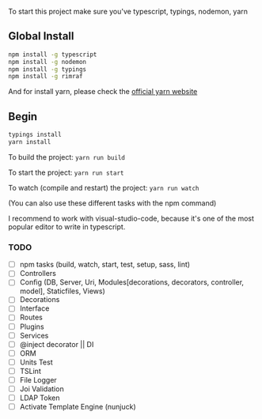To start this project make sure you've typescript, typings, nodemon, yarn

## Global Install

```bash
npm install -g typescript
npm install -g nodemon
npm install -g typings
npm install -g rimraf
```

And for install yarn, please check the [official yarn website]

## Begin

```bash
typings install
yarn install
```

To build the project: ```yarn run build```

To start the project: ``` yarn run start ```

To watch (compile and restart) the project: ``` yarn run watch ```

(You can also use these different tasks with the npm command)

I recommend to work with visual-studio-code, because it's one of the most popular editor to write in typescript.

### TODO
- [ ] npm tasks (build, watch, start, test, setup, sass, lint)
- [ ] Controllers
- [ ] Config (DB, Server, Uri, Modules[decorations, decorators, controller, model], Staticfiles, Views)
- [ ] Decorations
- [ ] Interface
- [ ] Routes
- [ ] Plugins
- [ ] Services
- [ ] @inject decorator || DI
- [ ] ORM
- [ ] Units Test
- [ ] TSLint
- [ ] File Logger
- [ ] Joi Validation
- [ ] LDAP Token
- [ ] Activate Template Engine (nunjuck)

[official yarn website]: https://yarnpkg.com/fr/docs/install#linux-tab